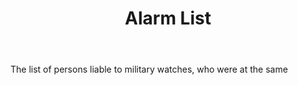 ---
title: Alarm List
letter: A
permalink: "/definitions/alarm-list.html"
body: The list of persons liable to military watches, who were at the same
published_at: '2018-07-07'
layout: post
---